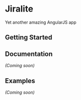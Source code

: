 # Jiralite

Yet another amazing AngularJS app

## Getting Started

## Documentation
_(Coming soon)_

## Examples
_(Coming soon)_

